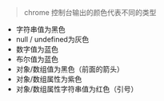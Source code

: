 > chrome 控制台输出的颜色代表不同的类型
- 字符串值为黑色
- null / undefined为灰色
- 数字值为蓝色
- 布尔值为蓝色
- 对象/数组值为黑色（前面的箭头）
- 对象/数组属性为紫色
- 对象/数组属性字符串值为红色（引号）